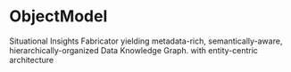 # ObjectModel
Situational Insights Fabricator yielding metadata-rich, semantically-aware, hierarchically-organized Data Knowledge Graph. with entity-centric architecture
